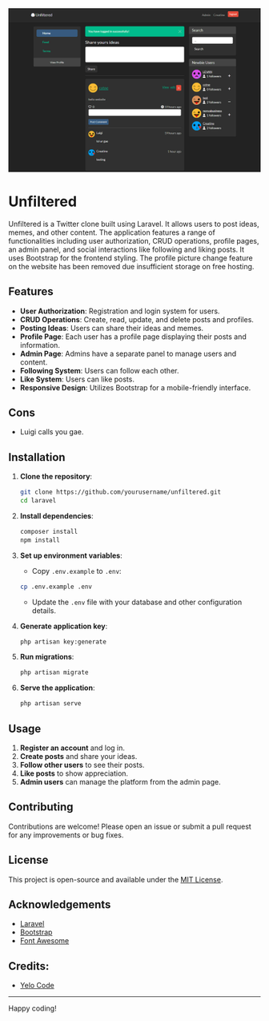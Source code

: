 <img src="./unfiltered.png">

# Unfiltered

Unfiltered is a Twitter clone built using Laravel. It allows users to post ideas, memes, and other content. The application features a range of functionalities including user authorization, CRUD operations, profile pages, an admin panel, and social interactions like following and liking posts. It uses Bootstrap for the frontend styling.
The profile picture change feature on the website has been removed due insufficient storage on free hosting.

## Features

- **User Authorization**: Registration and login system for users.
- **CRUD Operations**: Create, read, update, and delete posts and profiles.
- **Posting Ideas**: Users can share their ideas and memes.
- **Profile Page**: Each user has a profile page displaying their posts and information.
- **Admin Page**: Admins have a separate panel to manage users and content.
- **Following System**: Users can follow each other.
- **Like System**: Users can like posts.
- **Responsive Design**: Utilizes Bootstrap for a mobile-friendly interface.

## Cons
- Luigi calls you gae.

## Installation

1. **Clone the repository**:
    ```sh
    git clone https://github.com/yourusername/unfiltered.git
    cd laravel
    ```

2. **Install dependencies**:
    ```sh
    composer install
    npm install
    ```

3. **Set up environment variables**:
    - Copy `.env.example` to `.env`:
    ```sh
    cp .env.example .env
    ```
    - Update the `.env` file with your database and other configuration details.

4. **Generate application key**:
    ```sh
    php artisan key:generate
    ```

5. **Run migrations**:
    ```sh
    php artisan migrate
    ```

6. **Serve the application**:
    ```sh
    php artisan serve
    ```

## Usage

1. **Register an account** and log in.
2. **Create posts** and share your ideas.
3. **Follow other users** to see their posts.
4. **Like posts** to show appreciation.
5. **Admin users** can manage the platform from the admin page.

## Contributing

Contributions are welcome! Please open an issue or submit a pull request for any improvements or bug fixes.

## License

This project is open-source and available under the [MIT License](LICENSE).

## Acknowledgements

- [Laravel](https://laravel.com/)
- [Bootstrap](https://getbootstrap.com/)
- [Font Awesome](https://fontawesome.com/)

## Credits:

- [Yelo Code](https://www.youtube.com/@yelocode)

---

Happy coding!
